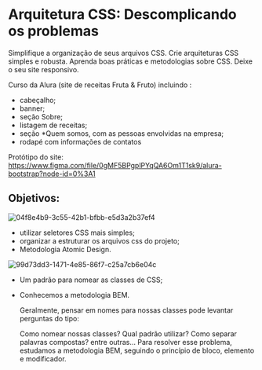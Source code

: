 # Arquitetura CSS: Descomplicando os problemas

Simplifique a organização de seus arquivos CSS.
Crie arquiteturas CSS simples e robusta.
Aprenda boas práticas e metodologias sobre CSS.
Deixe o seu site responsivo.

Curso da Alura (site de receitas Fruta & Fruto) incluindo :

* cabeçalho;
* banner;
* seção Sobre;
* listagem de receitas;
* seção *Quem somos, com as pessoas envolvidas na empresa;
* rodapé com informações de contatos

Protótipo do site: https://www.figma.com/file/0gMF5BPgplPYqQA6Om1T1sk9/alura-bootstrap?node-id=0%3A1

## Objetivos:

![04f8e4b9-3c55-42b1-bfbb-e5d3a2b37ef4](https://user-images.githubusercontent.com/100633937/167318059-146c2b25-b7ec-4484-a70b-3280f3e5b829.jpeg)


* utilizar seletores CSS mais simples;
* organizar a estruturar os arquivos css do projeto;
* Metodologia Atomic Design.

![99d73dd3-1471-4e85-86f7-c25a7cb6e04c](https://user-images.githubusercontent.com/100633937/167722240-e024334e-3a4f-4275-831b-17d032aabef4.jpeg)

* Um padrão para nomear as classes de CSS;
* Conhecemos a metodologia BEM.

  Geralmente, pensar em nomes para nossas classes pode levantar perguntas do tipo:

  Como nomear nossas classes?
  Qual padrão utilizar?
  Como separar palavras compostas?
  entre outras…
  Para resolver esse problema, estudamos a metodologia BEM, seguindo o princípio de bloco, elemento e modificador.
  
